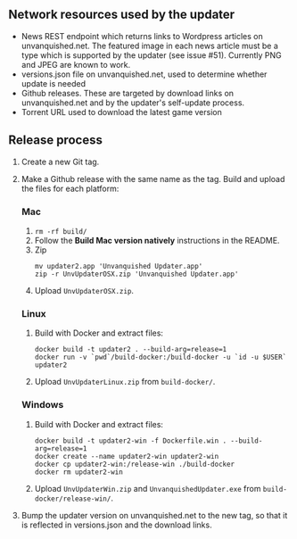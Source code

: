 ## Network resources used by the updater
- News REST endpoint which returns links to Wordpress articles on unvanquished.net. The featured image in each news article must be a type which is supported by the updater (see issue #51). Currently PNG and JPEG are known to work.
- versions.json file on unvanquished.net, used to determine whether update is needed
- Github releases. These are targeted by download links on unvanquished.net and by the updater's self-update process.
- Torrent URL used to download the latest game version

## Release process
1. Create a new Git tag.
2. Make a Github release with the same name as the tag. Build and upload the files for each platform:
    ### Mac
    1. `rm -rf build/`
    2. Follow the __Build Mac version natively__ instructions in the README.
    3. Zip
        ```
        mv updater2.app 'Unvanquished Updater.app'
        zip -r UnvUpdaterOSX.zip 'Unvanquished Updater.app'
        ```
    4. Upload `UnvUpdaterOSX.zip`.

    ### Linux
    1. Build with Docker and extract files:
        ```
        docker build -t updater2 . --build-arg=release=1
        docker run -v `pwd`/build-docker:/build-docker -u `id -u $USER` updater2
        ```
    2. Upload `UnvUpdaterLinux.zip` from `build-docker/`.

    ### Windows
    1. Build with Docker and extract files:
        ```
        docker build -t updater2-win -f Dockerfile.win . --build-arg=release=1
        docker create --name updater2-win updater2-win
        docker cp updater2-win:/release-win ./build-docker
        docker rm updater2-win
        ```
    2. Upload `UnvUpdaterWin.zip` and `UnvanquishedUpdater.exe` from `build-docker/release-win/`.

4. Bump the updater version on unvanquished.net to the new tag, so that it is reflected in versions.json and the download links.
